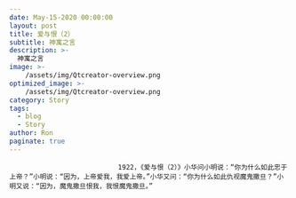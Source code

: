 ```yaml
---
date: May-15-2020 00:00:00
layout: post
title: 爱与恨（2）
subtitle: 神寓之言
description: >-
  神寓之言
image: >-
    /assets/img/Qtcreator-overview.png
optimized_image: >-
    /assets/img/Qtcreator-overview.png
category: Story
tags:
  - blog
  - Story
author: Ron
paginate: true
---
```


							　　1922，《爱与恨（2）》小华问小明说：“你为什么如此忠于上帝？”小明说：“因为，上帝爱我，我爱上帝。”小华又问：“你为什么如此仇视魔鬼撒旦？”小明又说：“因为，魔鬼撒旦恨我，我恨魔鬼撒旦。”
							
							
						